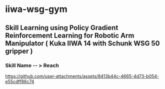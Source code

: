 # iiwa-wsg-gym
 
## Skill Learning using Policy Gradient Reinforcement Learning for Robotic Arm Manipulator ( Kuka IIWA 14 with Schunk WSG 50 gripper )


### Skill Name -- > Reach





https://github.com/user-attachments/assets/8413b44c-4665-4d73-b054-e55cdff86c74



